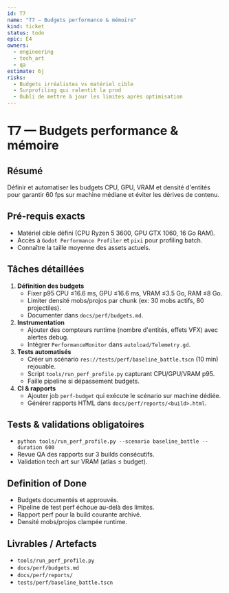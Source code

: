 ```yaml
---
id: T7
name: "T7 — Budgets performance & mémoire"
kind: ticket
status: todo
epic: E4
owners:
  - engineering
  - tech_art
  - qa
estimate: 6j
risks:
  - Budgets irréalistes vs matériel cible
  - Surprofiling qui ralentit la prod
  - Oubli de mettre à jour les limites après optimisation
---
```


# T7 — Budgets performance & mémoire

## Résumé
Définir et automatiser les budgets CPU, GPU, VRAM et densité d'entités pour garantir 60 fps sur machine médiane et éviter les dérives de contenu.

## Pré-requis exacts
- Matériel cible défini (CPU Ryzen 5 3600, GPU GTX 1060, 16 Go RAM).
- Accès à `Godot Performance Profiler` et `pixi` pour profiling batch.
- Connaître la taille moyenne des assets actuels.

## Tâches détaillées
1. **Définition des budgets**
   - Fixer p95 CPU ≤16.6 ms, GPU ≤16.6 ms, VRAM ≤3.5 Go, RAM ≤8 Go.
   - Limiter densité mobs/projos par chunk (ex: 30 mobs actifs, 80 projectiles).
   - Documenter dans `docs/perf/budgets.md`.
2. **Instrumentation**
   - Ajouter des compteurs runtime (nombre d'entités, effets VFX) avec alertes debug.
   - Intégrer `PerformanceMonitor` dans `autoload/Telemetry.gd`.
3. **Tests automatisés**
   - Créer un scénario `res://tests/perf/baseline_battle.tscn` (10 min) rejouable.
   - Script `tools/run_perf_profile.py` capturant CPU/GPU/VRAM p95.
   - Faille pipeline si dépassement budgets.
4. **CI & rapports**
   - Ajouter job `perf-budget` qui exécute le scénario sur machine dédiée.
   - Générer rapports HTML dans `docs/perf/reports/<build>.html`.

## Tests & validations obligatoires
- `python tools/run_perf_profile.py --scenario baseline_battle --duration 600`
- Revue QA des rapports sur 3 builds consécutifs.
- Validation tech art sur VRAM (atlas ≤ budget).

## Definition of Done
- Budgets documentés et approuvés.
- Pipeline de test perf échoue au-delà des limites.
- Rapport perf pour la build courante archivé.
- Densité mobs/projos clampée runtime.

## Livrables / Artefacts
- `tools/run_perf_profile.py`
- `docs/perf/budgets.md`
- `docs/perf/reports/`
- `tests/perf/baseline_battle.tscn`

